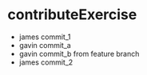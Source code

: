 # contributeExercise

* james commit_1
* gavin commit_a
* gavin commit_b from feature branch
* james commit_2
